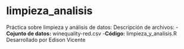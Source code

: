 # limpieza_analisis
Práctica sobre limpieza y análisis de datos:
Descripción de archivos:
-**Cojunto de datos:** winequality-red.csv
-**Código:** limpieza_y_analisis.R
Desarrollado por Edison Vicente
